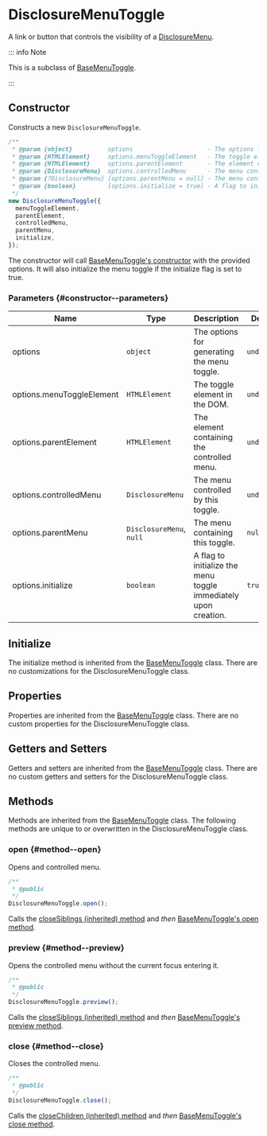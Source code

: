 # DisclosureMenuToggle

A link or button that controls the visibility of a [DisclosureMenu](./disclosure-menu).

::: info Note

This is a subclass of [BaseMenuToggle](./base-menu-toggle).

:::

## Constructor

Constructs a new `DisclosureMenuToggle`.

```js
/**
 * @param {object}          options                     - The options for generating the menu toggle.
 * @param {HTMLElement}     options.menuToggleElement   - The toggle element in the DOM.
 * @param {HTMLElement}     options.parentElement       - The element containing the controlled menu.
 * @param {DisclosureMenu}  options.controlledMenu      - The menu controlled by this toggle.
 * @param {?DisclosureMenu} [options.parentMenu = null] - The menu containing this toggle.
 * @param {boolean}         [options.initialize = true] - A flag to initialize the menu toggle immediately upon creation.
 */
new DisclosureMenuToggle({
  menuToggleElement,
  parentElement,
  controlledMenu,
  parentMenu,
  initialize,
});
```

The constructor will call [BaseMenuToggle's constructor](./base-menu-toggle#constructor) with the provided options. It will also initialize the menu toggle if the initialize flag is set to true.

### Parameters {#constructor--parameters}

| Name | Type | Description | Default |
| --- | --- | --- | --- |
| options | `object` | The options for generating the menu toggle. | `undefined` |
| options.menuToggleElement | `HTMLElement` | The toggle element in the DOM. | `undefined` |
| options.parentElement | `HTMLElement` | The element containing the controlled menu. | `undefined` |
| options.controlledMenu | `DisclosureMenu` | The menu controlled by this toggle. | `undefined` |
| options.parentMenu | `DisclosureMenu`, `null` | The menu containing this toggle. | `null` |
| options.initialize | `boolean` | A flag to initialize the menu toggle immediately upon creation. | `true` |

## Initialize

The initialize method is inherited from the [BaseMenuToggle](./base-menu-toggle#initialize) class. There are no customizations for the DisclosureMenuToggle class.

## Properties

Properties are inherited from the [BaseMenuToggle](./base-menu-toggle#properties) class. There are no custom properties for the DisclosureMenuToggle class.

## Getters and Setters

Getters and setters are inherited from the [BaseMenuToggle](./base-menu-toggle#getters-and-setters) class. There are no custom getters and setters for the DisclosureMenuToggle class.

## Methods

Methods are inherited from the [BaseMenuToggle](./base-menu-toggle#methods) class. The following methods are unique to or overwritten in the DisclosureMenuToggle class.

### open <badge type="tip" text="public" /> {#method--open}

Opens and controlled menu.

```js
/**
 * @public
 */
DisclosureMenuToggle.open();
```

Calls the [closeSiblings (inherited) method](./base-menu-toggle#method--closesiblings) and _then_ [BaseMenuToggle's open method](./base-menu-toggle#method--open).

### preview <badge type="tip" text="public" /> {#method--preview}

Opens the controlled menu without the current focus entering it.

```js
/**
 * @public
 */
DisclosureMenuToggle.preview();
```

Calls the [closeSiblings (inherited) method](./base-menu-toggle#method--closesiblings) and _then_ [BaseMenuToggle's preview method](./base-menu-toggle#method--preview).

### close <badge type="tip" text="public" /> {#method--close}

Closes the controlled menu.

```js
/**
 * @public
 */
DisclosureMenuToggle.close();
```

Calls the [closeChildren (inherited) method](./base-menu-toggle#method--closechildren) and _then_ [BaseMenuToggle's close method](./base-menu-toggle#method--close).
